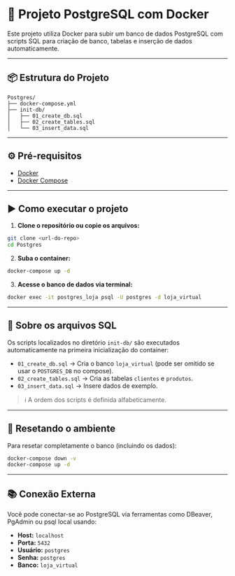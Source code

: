 # 🚀 Projeto PostgreSQL com Docker

Este projeto utiliza Docker para subir um banco de dados PostgreSQL com scripts SQL para criação de banco, tabelas e inserção de dados automaticamente.

---

## 📦 Estrutura do Projeto

```
Postgres/
├── docker-compose.yml
├── init-db/
│   ├── 01_create_db.sql
│   ├── 02_create_tables.sql
│   └── 03_insert_data.sql
```

---

## ⚙️ Pré-requisitos

- [Docker](https://www.docker.com/)
- [Docker Compose](https://docs.docker.com/compose/)

---

## ▶️ Como executar o projeto

1. **Clone o repositório ou copie os arquivos:**

```bash
git clone <url-do-repo>
cd Postgres
```

2. **Suba o container:**

```bash
docker-compose up -d
```

3. **Acesse o banco de dados via terminal:**

```bash
docker exec -it postgres_loja psql -U postgres -d loja_virtual
```

---

## 🧾 Sobre os arquivos SQL

Os scripts localizados no diretório `init-db/` são executados automaticamente na primeira inicialização do container:

- `01_create_db.sql` → Cria o banco `loja_virtual` (pode ser omitido se usar o `POSTGRES_DB` no compose).
- `02_create_tables.sql` → Cria as tabelas `clientes` e `produtos`.
- `03_insert_data.sql` → Insere dados de exemplo.

> ℹ️ A ordem dos scripts é definida alfabeticamente.

---

## 🧼 Resetando o ambiente

Para resetar completamente o banco (incluindo os dados):

```bash
docker-compose down -v
docker-compose up -d
```

---

## 📚 Conexão Externa

Você pode conectar-se ao PostgreSQL via ferramentas como DBeaver, PgAdmin ou psql local usando:

- **Host:** `localhost`
- **Porta:** `5432`
- **Usuário:** `postgres`
- **Senha:** `postgres`
- **Banco:** `loja_virtual`